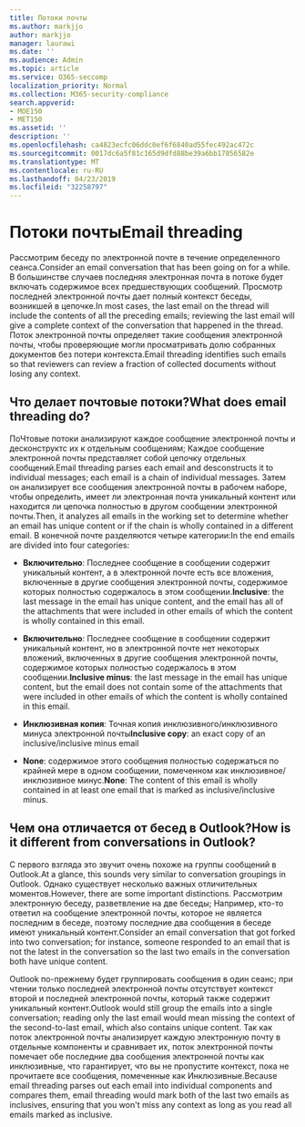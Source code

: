 ```yaml
---
title: Потоки почты
ms.author: markjjo
author: markjjo
manager: laurawi
ms.date: ''
ms.audience: Admin
ms.topic: article
ms.service: O365-seccomp
localization_priority: Normal
ms.collection: M365-security-compliance
search.appverid:
- MOE150
- MET150
ms.assetid: ''
description: ''
ms.openlocfilehash: ca4823ecfc06ddc0ef6f6840ad55fec492ac472c
ms.sourcegitcommit: 0017dc6a5f81c165d9dfd88be39a6bb17856582e
ms.translationtype: MT
ms.contentlocale: ru-RU
ms.lasthandoff: 04/23/2019
ms.locfileid: "32258797"
---
```

# <a name="email-threading"></a><span data-ttu-id="3d9cd-102">Потоки почты</span><span class="sxs-lookup"><span data-stu-id="3d9cd-102">Email threading</span></span>

<span data-ttu-id="3d9cd-103">Рассмотрим беседу по электронной почте в течение определенного сеанса.</span><span class="sxs-lookup"><span data-stu-id="3d9cd-103">Consider an email conversation that has been going on for a while.</span></span> <span data-ttu-id="3d9cd-104">В большинстве случаев последняя электронная почта в потоке будет включать содержимое всех предшествующих сообщений. Просмотр последней электронной почты дает полный контекст беседы, возникшей в цепочке.</span><span class="sxs-lookup"><span data-stu-id="3d9cd-104">In most cases, the last email on the thread will include the contents of all the preceding emails; reviewing the last email will give a complete context of the conversation that happened in the thread.</span></span> <span data-ttu-id="3d9cd-105">Поток электронной почты определяет такие сообщения электронной почты, чтобы проверяющие могли просматривать долю собранных документов без потери контекста.</span><span class="sxs-lookup"><span data-stu-id="3d9cd-105">Email threading identifies such emails so that reviewers can review a fraction of collected documents without losing any context.</span></span>

## <a name="what-does-email-threading-do"></a><span data-ttu-id="3d9cd-106">Что делает почтовые потоки?</span><span class="sxs-lookup"><span data-stu-id="3d9cd-106">What does email threading do?</span></span>

<span data-ttu-id="3d9cd-107">ПоЧтовые потоки анализируют каждое сообщение электронной почты и десконструктс их к отдельным сообщениям; Каждое сообщение электронной почты представляет собой цепочку отдельных сообщений.</span><span class="sxs-lookup"><span data-stu-id="3d9cd-107">Email threading parses each email and desconstructs it to individual messages; each email is a chain of individual messages.</span></span> <span data-ttu-id="3d9cd-108">Затем он анализирует все сообщения электронной почты в рабочем наборе, чтобы определить, имеет ли электронная почта уникальный контент или находится ли цепочка полностью в другом сообщении электронной почты.</span><span class="sxs-lookup"><span data-stu-id="3d9cd-108">Then, it analyzes all emails in the working set to determine whether an email has unique content or if the chain is wholly contained in a different email.</span></span> <span data-ttu-id="3d9cd-109">В конечной почте разделяются четыре категории:</span><span class="sxs-lookup"><span data-stu-id="3d9cd-109">In the end emails are divided into four categories:</span></span>

- <span data-ttu-id="3d9cd-110">**Включительно**: Последнее сообщение в сообщении содержит уникальный контент, а в электронной почте есть все вложения, включенные в другие сообщения электронной почты, содержимое которых полностью содержалось в этом сообщении.</span><span class="sxs-lookup"><span data-stu-id="3d9cd-110">**Inclusive**: the last message in the email has unique content, and the email has all of the attachments that were included in other emails of which the content is wholly contained in this email.</span></span>


- <span data-ttu-id="3d9cd-111">**Включительно**: Последнее сообщение в сообщении содержит уникальный контент, но в электронной почте нет некоторых вложений, включенных в другие сообщения электронной почты, содержимое которых полностью содержалось в этом сообщении.</span><span class="sxs-lookup"><span data-stu-id="3d9cd-111">**Inclusive minus**: the last message in the email has unique content, but the email does not contain some of the attachments that were included in other emails of which the content is wholly contained in this email.</span></span>

- <span data-ttu-id="3d9cd-112">**Инклюзивная копия**: Точная копия инклюзивного/инклюзивного минуса электронной почты</span><span class="sxs-lookup"><span data-stu-id="3d9cd-112">**Inclusive copy**: an exact copy of an inclusive/inclusive minus email</span></span>

- <span data-ttu-id="3d9cd-113">**None**: содержимое этого сообщения полностью содержаться по крайней мере в одном сообщении, помеченном как инклюзивное/инклюзивное минус.</span><span class="sxs-lookup"><span data-stu-id="3d9cd-113">**None**: The content of this email is wholly contained in at least one email that is marked as inclusive/inclusive minus.</span></span>

## <a name="how-is-it-different-from-conversations-in-outlook"></a><span data-ttu-id="3d9cd-114">Чем она отличается от бесед в Outlook?</span><span class="sxs-lookup"><span data-stu-id="3d9cd-114">How is it different from conversations in Outlook?</span></span>
<span data-ttu-id="3d9cd-115">С первого взгляда это звучит очень похоже на группы сообщений в Outlook.</span><span class="sxs-lookup"><span data-stu-id="3d9cd-115">At a glance, this sounds very similar to conversation groupings in Outlook.</span></span> <span data-ttu-id="3d9cd-116">Однако существует несколько важных отличительных моментов.</span><span class="sxs-lookup"><span data-stu-id="3d9cd-116">However, there are some important distinctions.</span></span> <span data-ttu-id="3d9cd-117">Рассмотрим электронную беседу, разветвление на две беседы; Например, кто-то ответил на сообщение электронной почты, которое не является последним в беседе, поэтому последние два сообщения в беседе имеют уникальный контент.</span><span class="sxs-lookup"><span data-stu-id="3d9cd-117">Consider an email conversation that got forked into two conversation; for instance, someone responded to an email that is not the latest in the conversation so the last two emails in the conversation both have unique content.</span></span>

<span data-ttu-id="3d9cd-118">Outlook по-прежнему будет группировать сообщения в один сеанс; при чтении только последней электронной почты отсутствует контекст второй и последней электронной почты, который также содержит уникальный контент.</span><span class="sxs-lookup"><span data-stu-id="3d9cd-118">Outlook would still group the emails into a single conversation; reading only the last email would mean missing the context of the second-to-last email, which also contains unique content.</span></span> <span data-ttu-id="3d9cd-119">Так как поток электронной почты анализирует каждую электронную почту в отдельные компоненты и сравнивает их, поток электронной почты помечает обе последние два сообщения электронной почты как инклюзивные, что гарантирует, что вы не пропустите контекст, пока не прочитаете все сообщения, помеченные как Инклюзивные.</span><span class="sxs-lookup"><span data-stu-id="3d9cd-119">Because email threading parses out each email into individual components and compares them, email threading would mark both of the last two emails as inclusives, ensuring that you won't miss any context as long as you read all emails marked as inclusive.</span></span>